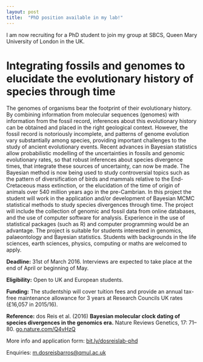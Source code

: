 ```yaml
---
layout: post
title:  "PhD position available in my lab!"
---
```


I am now recruiting for a PhD student to join my group at SBCS, Queen Mary University of London in the UK.

# Integrating fossils and genomes to elucidate the evolutionary history of species through time

The genomes of organisms bear the footprint of their evolutionary history. By combining information from molecular sequences (genomes) with information from the fossil record, inferences about this evolutionary history can be obtained and placed in the right
geological context. However, the fossil record is notoriously incomplete, and patterns of genome evolution vary substantially among species, providing important challenges to the study of ancient evolutionary events. Recent advances in Bayesian statistics allow probabilistic modelling of the uncertainties in fossils and genomic evolutionary rates, so that robust inferences about species divergence times, that integrate these sources of uncertainty, can now be made. The Bayesian method is now being used to study controversial topics such as the pattern of diversification of birds and mammals relative to the End-Cretaceous mass extinction, or the elucidation of the time of origin of animals over 540 million years ago in the pre-Cambrian. In this project the student will work in the application and/or development of Bayesian MCMC statistical methods to study species divergences through time. The project will include the collection of genomic and fossil data from online databases, and the use of computer software for analysis. Experience in the use of statistical packages (such as R) and computer programming would be an advantage. The project is suitable for students interested in genomics, palaeontology and Bayesian statistics. Students with backgrounds in the life sciences, earth sciences, physics, computing or maths are welcomed to apply.

**Deadline:** 31st of March 2016. Interviews are expected to take place at the end of April or beginning of May.

**Eligibility:** Open to UK and European students.

**Funding:** The studentship will cover tuition fees and provide an annual tax-free maintenance allowance for 3 years at Research Councils UK rates (£16,057 in 2015/16).

**Reference:** dos Reis et al. (2016) **Bayesian molecular clock dating of species divergences in the genomics era.** Nature Reviews Genetics, 17: 71–80.  [go.nature.com/Q4vHzQ](http://go.nature.com/Q4vHzQ)

More info and application form: [bit.ly/dosreislab-phd](http://bit.ly/dosreislab-phd)

Enquiries: m.dosreisbarros@qmul.ac.uk
